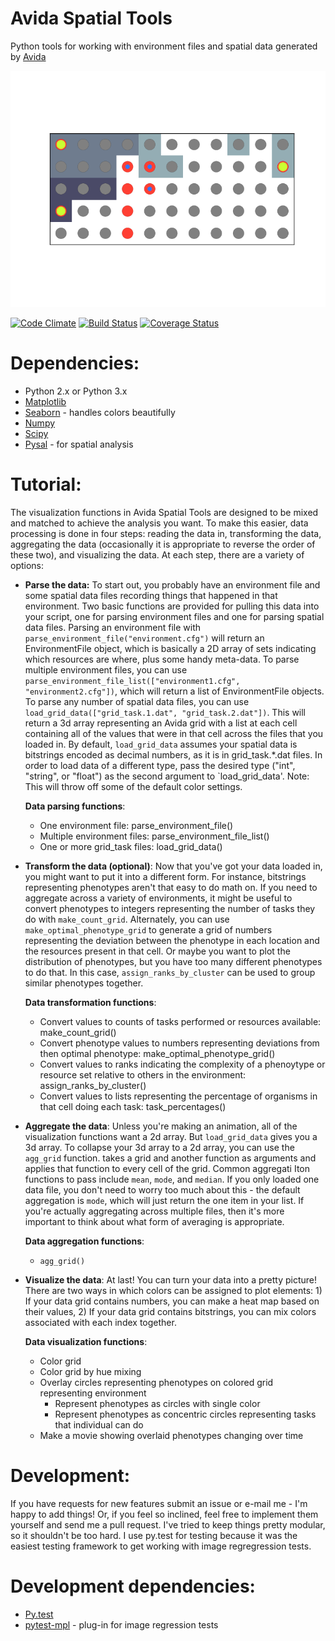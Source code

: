 # Avida Spatial Tools
Python tools for working with environment files and spatial data generated by [Avida](https://github.com/devosoft/avida)

![example](tests/baseline_images/test_paired_environment_phenotype_grid_circles.png)

[![Code Climate](https://codeclimate.com/github/emilydolson/avida-spatial-tools/badges/gpa.svg)](https://codeclimate.com/github/emilydolson/avida-spatial-tools)
[![Build Status](https://travis-ci.org/emilydolson/avida-spatial-tools.svg?branch=master)](https://travis-ci.org/emilydolson/avida-spatial-tools)
[![Coverage Status](https://coveralls.io/repos/github/emilydolson/avida-spatial-tools/badge.png?branch=master)](https://coveralls.io/github/emilydolson/avida-spatial-tools?branch=master)

# Dependencies:
* Python 2.x or Python 3.x
* [Matplotlib](http://matplotlib.org/)
* [Seaborn](https://github.com/mwaskom/seaborn) - handles colors beautifully
* [Numpy](http://www.numpy.org/)
* [Scipy](http://www.scipy.org/)
* [Pysal](https://github.com/pysal/pysal) - for spatial analysis

# Tutorial:

The visualization functions in Avida Spatial Tools are designed to be mixed and matched to achieve the analysis you want. To make this easier, data processing is done in four steps: reading the data in, transforming the data, aggregating the data (occasionally it is appropriate to reverse the order of these two), and visualizing the data. At each step, there are a variety of options:

* **Parse the data:** To start out, you probably have an environment file and some spatial data files recording things that happened in that environment. Two basic functions are provided for pulling this data into your script, one for parsing environment files and one for parsing spatial data files. Parsing an environment file with `parse_environment_file("environment.cfg")` will return an EnvironmentFile object, which is basically a 2D array of sets indicating which resources are where, plus some handy meta-data. To parse multiple environment files, you can use `parse_environment_file_list(["environment1.cfg", "environment2.cfg"])`, which will return a list of EnvironmentFile objects. To parse any number of spatial data files, you can use `load_grid_data(["grid_task.1.dat", "grid_task.2.dat"])`. This will return a 3d array representing an Avida grid with a list at each cell containing all of the values that were in that cell across the files that you loaded in. By default, `load_grid_data` assumes your spatial data is bitstrings encoded as decimal numbers, as it is in grid_task.\*.dat files. In order to load data of a different type, pass the desired type ("int", "string", or "float") as the second argument to `load_grid_data'. Note: This will throw off some of the default color settings.

  **Data parsing functions**:
   * One environment file: parse_environment_file()
   * Multiple environment files: parse_environment_file_list()
   * One or more grid_task files: load_grid_data()

* **Transform the data (optional)**: Now that you've got your data loaded in, you might want to put it into a different form. For instance, bitstrings representing phenotypes aren't that easy to do math on. If you need to aggregate across a variety of environments, it might be useful to convert phenotypes to integers representing the number of tasks they do with `make_count_grid`. Alternately, you can use `make_optimal_phenotype_grid` to generate a grid of numbers representing the deviation between the phenotype in each location and the resources present in that cell. Or maybe you want to plot the distribution of phenotypes, but you have too many different phenotypes to do that. In this case, `assign_ranks_by_cluster` can be used to group similar phenotypes together.

  **Data transformation functions**:
  * Convert values to counts of tasks performed or resources available: make_count_grid()
  * Convert phenotype values to numbers representing deviations from then optimal phenotype: make_optimal_phenotype_grid()
  * Convert values to ranks indicating the complexity of a phenoytype or resource set relative to others in the environment: assign_ranks_by_cluster()
  * Convert values to lists representing the percentage of organisms in that cell doing each task: task_percentages()

* **Aggregate the data**: Unless you're making an animation, all of the visualization functions want a 2d array. But `load_grid_data` gives you a 3d array. To collapse your 3d array to a 2d array, you can use the `agg_grid` function. takes a grid and another function as arguments and applies that function to every cell of the grid. Common aggregati Iton functions to pass include `mean`, `mode`, and `median`. If you only loaded one data file, you don't need to worry too much about this - the default aggregation is `mode`, which will just return the one item in your list. If you're actually aggregating across multiple files, then it's more important to think about what form of averaging is appropriate.

  **Data aggregation functions**:
  * `agg_grid()` 

* **Visualize the data**: At last! You can turn your data into a pretty picture! There are two ways in which colors can be assigned to plot elements: 1) If your data grid contains numbers, you can make a heat map based on their values, 2) If your data grid contains bitstrings, you can mix colors associated with each index together. 

  **Data visualization functions**:
  * Color grid
  * Color grid by hue mixing
  * Overlay circles representing phenotypes on colored grid representing environment
    * Represent phenotypes as circles with single color
    * Represent phenotypes as concentric circles representing tasks that individual can do
  * Make a movie showing overlaid phenotypes changing over time

# Development:
If you have requests for new features submit an issue or e-mail me - I'm happy to add things! Or, if you feel so inclined, feel free to implement them yourself and send me a pull request. I've tried to keep things pretty modular, so it shouldn't be too hard. I use py.test for testing because it was the easiest testing framework to get working with image regregression tests.

# Development dependencies:
* [Py.test](http://pytest.org/latest/)
* [pytest-mpl](https://github.com/astrofrog/pytest-mpl) - plug-in for image regression tests
